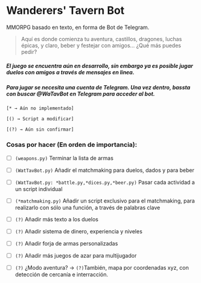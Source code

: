 # Wanderers' Tavern Bot

MMORPG basado en texto, en forma de Bot de Telegram.
> Aquí es donde comienza tu aventura, castillos, dragones, luchas épicas, y claro, beber y festejar con amigos... ¿Qué más puedes pedir?

##### El juego se encuentra aún en desarrollo, sin embargo ya es posible jugar duelos con amigos a través de mensajes en linea.

##### Para jugar se necesita una cuenta de Telegram. Una vez dentro, bassta con buscar @WaTavBot en Telegram para acceder al bot.




`[* → Aún no implementado]`

`[() → Script a modificar]`

`[(?) → Aún sin confirmar]`

### Cosas por hacer (En orden de importancia):

* [ ] `(weapons.py)` Terminar la lista de armas

* [ ] `(WatTavBot.py)` Añadir el matchmaking para duelos, dados y para beber

* [ ] `(WatTavBot.py: *battle.py,*dices.py,*beer.py)` Pasar cada actividad a un script individual

* [ ] `(*matchmaking.py)` Añadir un script exclusivo para el matchmaking, para realizarlo con sólo una función, a través de palabras clave

* [ ] `(?)` Añadir más texto a los duelos

* [ ] `(?)` Añadir sistema de dinero, experiencia y niveles

* [ ] `(?)` Añadir forja de armas personalizadas

* [ ] `(?)` Añadir más juegos de azar para multijugador

* [ ] `(?)` ¿Modo aventura? → `(?)`También, mapa por coordenadas xyz, con detección de cercanía e interracción. 
